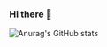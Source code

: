 ### Hi there 👋

<!--
**yoonjeong-heo/yoonjeong-heo** is a ✨ _special_ ✨ repository because its `README.md` (this file) appears on your GitHub profile.

Here are some ideas to get you started:

- 🔭 I’m currently working on ...
- 🌱 I’m currently learning ...
- 👯 I’m looking to collaborate on ...
- 🤔 I’m looking for help with ...
- 💬 Ask me about ...
- 📫 How to reach me: ...
- 😄 Pronouns: ...
- ⚡ Fun fact: ...
-->

<!-- [![Top Langs](https://github-readme-stats.vercel.app/api/top-langs/?username=yoonjeong-heo&layout=compact)](https://github.com/anuraghazra/github-readme-stats) -->


![Anurag's GitHub stats](https://github-readme-stats.vercel.app/api?username=yoonjeong-heo&show_icons=true&theme=tokyonight)
